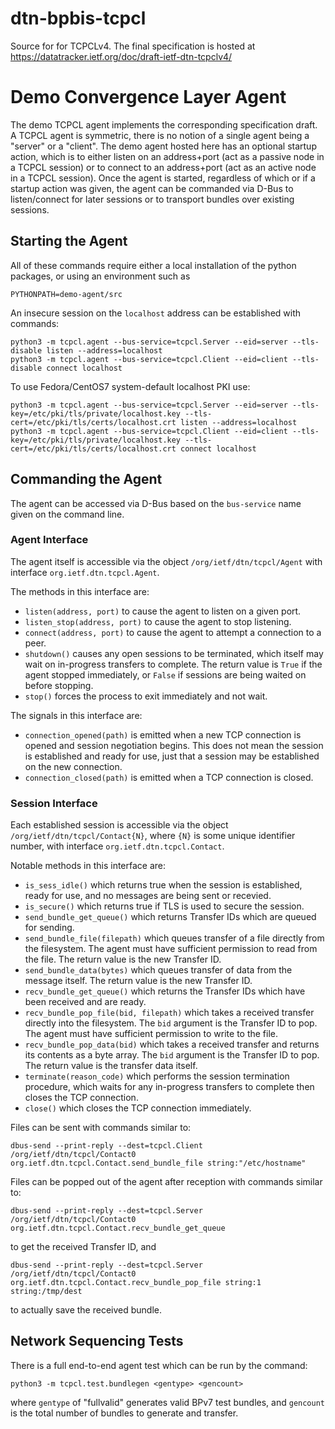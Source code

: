 # dtn-bpbis-tcpcl

Source for for TCPCLv4.
The final specification is hosted at <https://datatracker.ietf.org/doc/draft-ietf-dtn-tcpclv4/>

# Demo Convergence Layer Agent

The demo TCPCL agent implements the corresponding specification draft.
A TCPCL agent is symmetric, there is no notion of a single agent being a "server" or a "client".
The demo agent hosted here has an optional startup action, which is to either listen on an address+port (act as a passive node in a TCPCL session) or to connect to an address+port (act as an active node in a TCPCL session).
Once the agent is started, regardless of which or if a startup action was given, the agent can be commanded via D-Bus to listen/connect for later sessions or to transport bundles over existing sessions.

## Starting the Agent

All of these commands require either a local installation of the python packages, or using an environment such as
```
PYTHONPATH=demo-agent/src
```

An insecure session on the `localhost` address can be established with commands:
```
python3 -m tcpcl.agent --bus-service=tcpcl.Server --eid=server --tls-disable listen --address=localhost
python3 -m tcpcl.agent --bus-service=tcpcl.Client --eid=client --tls-disable connect localhost
```

To use Fedora/CentOS7 system-default localhost PKI use:
```
python3 -m tcpcl.agent --bus-service=tcpcl.Server --eid=server --tls-key=/etc/pki/tls/private/localhost.key --tls-cert=/etc/pki/tls/certs/localhost.crt listen --address=localhost
python3 -m tcpcl.agent --bus-service=tcpcl.Client --eid=client --tls-key=/etc/pki/tls/private/localhost.key --tls-cert=/etc/pki/tls/certs/localhost.crt connect localhost
```

## Commanding the Agent
The agent can be accessed via D-Bus based on the `bus-service` name given on the command line.

### Agent Interface

The agent itself is accessible via the object `/org/ietf/dtn/tcpcl/Agent` with interface `org.ietf.dtn.tcpcl.Agent`.

The methods in this interface are:

- `listen(address, port)` to cause the agent to listen on a given port.
- `listen_stop(address, port)` to cause the agent to stop listening.
- `connect(address, port)` to cause the agent to attempt a connection to a peer.
- `shutdown()` causes any open sessions to be terminated, which itself may wait on in-progress transfers to complete. The return value is `True` if the agent stopped immediately, or `False` if sessions are being waited on before stopping.
- `stop()` forces the process to exit immediately and not wait.

The signals in this interface are:

- `connection_opened(path)` is emitted when a new TCP connection is opened and session negotiation begins. This does not mean the session is established and ready for use, just that a session may be established on the new connection.
- `connection_closed(path)` is emitted when a TCP connection is closed.

### Session Interface

Each established session is accessible via the object `/org/ietf/dtn/tcpcl/Contact{N}`, where `{N}` is some unique identifier number, with interface `org.ietf.dtn.tcpcl.Contact`.

Notable methods in this interface are:

- `is_sess_idle()` which returns true when the session is established, ready for use, and no messages are being sent or recevied.
- `is_secure()` which returns true if TLS is used to secure the session.
- `send_bundle_get_queue()` which returns Transfer IDs which are queued for sending.
- `send_bundle_file(filepath)` which queues transfer of a file directly from the filesystem. The agent must have sufficient permission to read from the file. The return value is the new Transfer ID.
- `send_bundle_data(bytes)` which queues transfer of data from the message itself. The return value is the new Transfer ID.
- `recv_bundle_get_queue()` which returns the Transfer IDs which have been received and are ready.
- `recv_bundle_pop_file(bid, filepath)` which takes a received transfer directly into the filesystem. The `bid` argument is the Transfer ID to pop. The agent must have sufficient permission to write to the file.
- `recv_bundle_pop_data(bid)` which takes a received transfer and returns its contents as a byte array. The `bid` argument is the Transfer ID to pop. The return value is the transfer data itself.
- `terminate(reason_code)` which performs the session termination procedure, which waits for any in-progress transfers to complete then closes the TCP connection.
- `close()` which closes the TCP connection immediately.

Files can be sent with commands similar to:
```
dbus-send --print-reply --dest=tcpcl.Client /org/ietf/dtn/tcpcl/Contact0 org.ietf.dtn.tcpcl.Contact.send_bundle_file string:"/etc/hostname"
```

Files can be popped out of the agent after reception with commands similar to:
```
dbus-send --print-reply --dest=tcpcl.Server /org/ietf/dtn/tcpcl/Contact0 org.ietf.dtn.tcpcl.Contact.recv_bundle_get_queue
```
to get the received Transfer ID, and
```
dbus-send --print-reply --dest=tcpcl.Server /org/ietf/dtn/tcpcl/Contact0 org.ietf.dtn.tcpcl.Contact.recv_bundle_pop_file string:1 string:/tmp/dest
```
to actually save the received bundle.

## Network Sequencing Tests

There is a full end-to-end agent test which can be run by the command:
```
python3 -m tcpcl.test.bundlegen <gentype> <gencount>
```
where `gentype` of "fullvalid" generates valid BPv7 test bundles, and `gencount` is the total number of bundles to generate and transfer.
